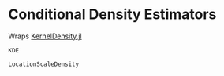 # Conditional Density Estimators

Wraps [KernelDensity.jl](https://github.com/JuliaStats/KernelDensity.jl)

```@docs
KDE
```

```@docs
LocationScaleDensity
```